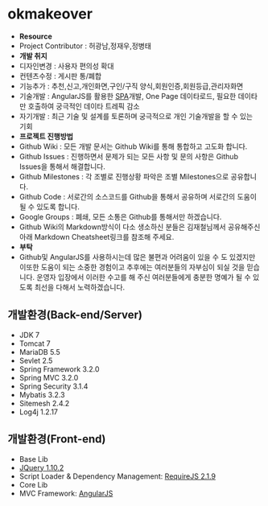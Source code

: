 okmakeover
==========
* **Resource**
 * Project Contributor : 허광남,정재우,정병태
* **개발 취지**
 * 디자인변경 : 사용자 편의성 확대
 * 컨텐츠수정 : 게시판 통/폐합
 * 기능추가 : 추천,신고,개인화면,구인/구직 양식,회원인증,회원등급,관리자화면
 * 기술개발 : AngularJS를 활용한 [SPA](http://en.wikipedia.org/wiki/Single-page_application)개발, One Page 데이타로드, 필요한 데이타만 호출하여 궁극적인 데이타 트레픽 감소
 * 자기개발 : 최근 기술 및 설계를 토론하며 궁극적으로 개인 기술개발을 할 수 있는 기회
* **프로젝트 진행방법**
 * Github Wiki : 모든 개발 문서는 Github Wiki를 통해 통합하고 고도화 합니다.
 * Github Issues : 진행하면서 문제가 되는 모든 사항 및 문의 사항은 Github Issues을 통해서 해결합니다.
 * Github Milestones : 각 조별로 진행상황 파악은 조별 Milestones으로 공유합니다.
 * Github Code : 서로간의 소스코드를 Github을 통해서 공유하며 서로간의 도움이 될 수 있도록 합니다.
 * Google Groups : 폐쇄, 모든 소통은 Github를 통해서만 하겠습니다.
 * Github Wiki의 Markdown방식이 다소 생소하신 분들은 김재철님께서 공유해주신 아래 Markdown Cheatsheet링크를 참조해 주세요.
* **부탁**
 * Github및 AngularJS를 사용하시는데 많은 불편과 어려움이 있을 수 도 있겠지만 이또한 도움이 되는 소중한 경험이고 추후에는 여러분들의 자부심이 되실 것을 믿습니다. 운영자 입장에서 이러한 수고를 해 주신 여러분들에게 충분한 명예가 될 수 있도록 최선을 다해서 노력하겠습니다.

## 개발환경(Back-end/Server) ##

* JDK 7
* Tomcat 7
* MariaDB 5.5
* Sevlet 2.5
* Spring Framework 3.2.0
 * Spring MVC 3.2.0
 * Spring Security 3.1.4
* Mybatis 3.2.3
* Sitemesh 2.4.2
* Log4j 1.2.17

## 개발환경(Front-end) ##

* Base Lib
 * [JQuery 1.10.2](http://jquery.com/download/)
 * Script Loader & Dependency Management: [RequireJS 2.1.9](http://requirejs.org/)
* Core Lib
 * MVC Framework: [AngularJS](http://angularjs.org/)
